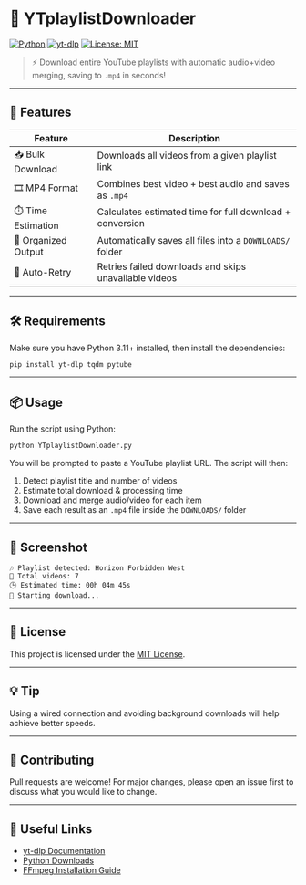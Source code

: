 # 🎥 YTplaylistDownloader

[![Python](https://img.shields.io/badge/Python-3.11+-blue.svg)](https://www.python.org/)
[![yt-dlp](https://img.shields.io/badge/Powered_by-yt--dlp-yellow)](https://github.com/yt-dlp/yt-dlp)
[![License: MIT](https://img.shields.io/badge/license-MIT-green.svg)](LICENSE)

> ⚡ Download entire YouTube playlists with automatic audio+video merging, saving to `.mp4` in seconds!

---

## 🚀 Features

| Feature             | Description                                                                  |
|--------------------|------------------------------------------------------------------------------|
| 📥 Bulk Download    | Downloads all videos from a given playlist link                              |
| 🎞️ MP4 Format       | Combines best video + best audio and saves as `.mp4`                         |
| ⏱️ Time Estimation  | Calculates estimated time for full download + conversion                     |
| 📁 Organized Output | Automatically saves all files into a `DOWNLOADS/` folder                     |
| 🔁 Auto-Retry       | Retries failed downloads and skips unavailable videos                        |

---

## 🛠️ Requirements

Make sure you have Python 3.11+ installed, then install the dependencies:

```bash
pip install yt-dlp tqdm pytube
```

---

## 📦 Usage

Run the script using Python:

```bash
python YTplaylistDownloader.py
```

You will be prompted to paste a YouTube playlist URL. The script will then:

1. Detect playlist title and number of videos
2. Estimate total download & processing time
3. Download and merge audio/video for each item
4. Save each result as an `.mp4` file inside the `DOWNLOADS/` folder

---

## 📸 Screenshot

```
🎶 Playlist detected: Horizon Forbidden West
📁 Total videos: 7
🕒 Estimated time: 00h 04m 45s
🚀 Starting download...
```

---

## 📄 License

This project is licensed under the [MIT License](LICENSE).

---

## 💡 Tip

Using a wired connection and avoiding background downloads will help achieve better speeds.

---

## 🤝 Contributing

Pull requests are welcome! For major changes, please open an issue first to discuss what you would like to change.

---

## 🔗 Useful Links

- [yt-dlp Documentation](https://github.com/yt-dlp/yt-dlp)
- [Python Downloads](https://www.python.org/downloads/)
- [FFmpeg Installation Guide](https://ffmpeg.org/download.html)
